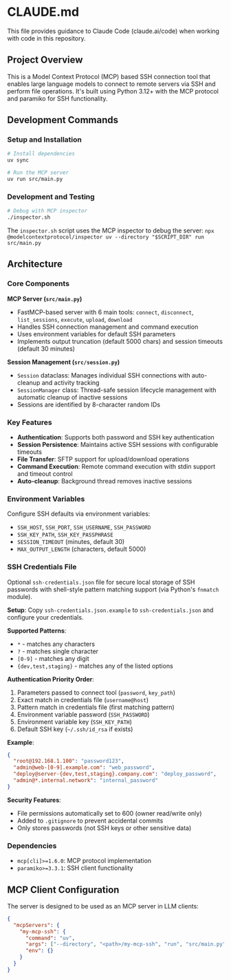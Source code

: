 # CLAUDE.md

This file provides guidance to Claude Code (claude.ai/code) when working with code in this repository.

## Project Overview

This is a Model Context Protocol (MCP) based SSH connection tool that enables large language models to connect to remote servers via SSH and perform file operations. It's built using Python 3.12+ with the MCP protocol and paramiko for SSH functionality.

## Development Commands

### Setup and Installation
```bash
# Install dependencies
uv sync

# Run the MCP server
uv run src/main.py
```

### Development and Testing
```bash
# Debug with MCP inspector
./inspector.sh
```

The `inspector.sh` script uses the MCP inspector to debug the server: `npx @modelcontextprotocol/inspector uv --directory "$SCRIPT_DIR" run src/main.py`

## Architecture

### Core Components

**MCP Server (`src/main.py`)**
- FastMCP-based server with 6 main tools: `connect`, `disconnect`, `list_sessions`, `execute`, `upload`, `download`
- Handles SSH connection management and command execution
- Uses environment variables for default SSH parameters
- Implements output truncation (default 5000 chars) and session timeouts (default 30 minutes)

**Session Management (`src/session.py`)**
- `Session` dataclass: Manages individual SSH connections with auto-cleanup and activity tracking
- `SessionManager` class: Thread-safe session lifecycle management with automatic cleanup of inactive sessions
- Sessions are identified by 8-character random IDs

### Key Features

- **Authentication**: Supports both password and SSH key authentication
- **Session Persistence**: Maintains active SSH sessions with configurable timeouts
- **File Transfer**: SFTP support for upload/download operations
- **Command Execution**: Remote command execution with stdin support and timeout control
- **Auto-cleanup**: Background thread removes inactive sessions

### Environment Variables

Configure SSH defaults via environment variables:
- `SSH_HOST`, `SSH_PORT`, `SSH_USERNAME`, `SSH_PASSWORD`
- `SSH_KEY_PATH`, `SSH_KEY_PASSPHRASE`
- `SESSION_TIMEOUT` (minutes, default 30)
- `MAX_OUTPUT_LENGTH` (characters, default 5000)

### SSH Credentials File

Optional `ssh-credentials.json` file for secure local storage of SSH passwords with shell-style pattern matching support (via Python's `fnmatch` module).

**Setup**: Copy `ssh-credentials.json.example` to `ssh-credentials.json` and configure your credentials.

**Supported Patterns**:
- `*` - matches any characters
- `?` - matches single character  
- `[0-9]` - matches any digit
- `{dev,test,staging}` - matches any of the listed options

**Authentication Priority Order**:
1. Parameters passed to connect tool (`password`, `key_path`)
2. Exact match in credentials file (`username@host`)
3. Pattern match in credentials file (first matching pattern)
4. Environment variable password (`SSH_PASSWORD`)
5. Environment variable key (`SSH_KEY_PATH`)
6. Default SSH key (`~/.ssh/id_rsa` if exists)

**Example**:
```json
{
  "root@192.168.1.100": "password123",
  "admin@web-[0-9].example.com": "web_password",
  "deploy@server-{dev,test,staging}.company.com": "deploy_password",
  "admin@*.internal.network": "internal_password"
}
```

**Security Features**:
- File permissions automatically set to 600 (owner read/write only)
- Added to `.gitignore` to prevent accidental commits
- Only stores passwords (not SSH keys or other sensitive data)

### Dependencies

- `mcp[cli]>=1.6.0`: MCP protocol implementation
- `paramiko>=3.3.1`: SSH client functionality

## MCP Client Configuration

The server is designed to be used as an MCP server in LLM clients:

```json
{
  "mcpServers": {
    "my-mcp-ssh": {
      "command": "uv",
      "args": ["--directory", "<path>/my-mcp-ssh", "run", "src/main.py"],
      "env": {}
    }
  }
}
```